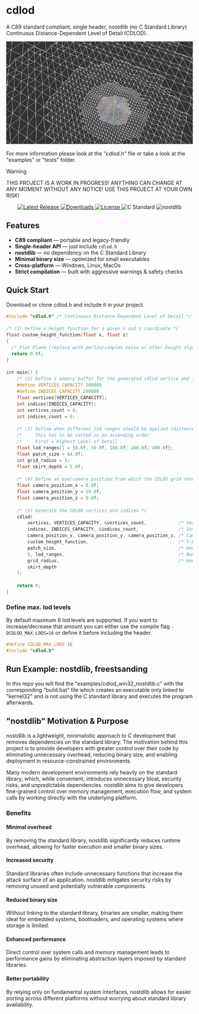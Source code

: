 # cdlod
A C89 standard compliant, single header, nostdlib (no C Standard Library) Continuous Distance-Dependent Level of Detail (CDLOD).

<p align="center">
<a href="https://github.com/nickscha/cdlod"><img src="assets/cdlod.png"></a>
</p>

For more information please look at the "cdlod.h" file or take a look at the "examples" or "tests" folder.

> [!WARNING]
> THIS PROJECT IS A WORK IN PROGRESS! ANYTHING CAN CHANGE AT ANY MOMENT WITHOUT ANY NOTICE! USE THIS PROJECT AT YOUR OWN RISK!

<p align="center">
  <a href="https://github.com/nickscha/cdlod/releases">
    <img src="https://img.shields.io/github/v/release/nickscha/cdlod?style=flat-square&color=blue" alt="Latest Release">
  </a>
  <a href="https://github.com/nickscha/cdlod/releases">
    <img src="https://img.shields.io/github/downloads/nickscha/cdlod/total?style=flat-square&color=brightgreen" alt="Downloads">
  </a>
  <a href="https://opensource.org/licenses/MIT">
    <img src="https://img.shields.io/badge/License-MIT-yellow.svg?style=flat-square" alt="License">
  </a>
  <img src="https://img.shields.io/badge/Standard-C89-orange?style=flat-square" alt="C Standard">
  <img src="https://img.shields.io/badge/nolib-nostdlib-lightgrey?style=flat-square" alt="nostdlib">
</p>

## **Features**
- **C89 compliant** — portable and legacy-friendly  
- **Single-header API** — just include `cdlod.h`  
- **nostdlib** — no dependency on the C Standard Library  
- **Minimal binary size** — optimized for small executables  
- **Cross-platform** — Windows, Linux, MacOs 
- **Strict compilation** — built with aggressive warnings & safety checks  

## Quick Start

Download or clone cdlod.h and include it in your project.

```C
#include "cdlod.h" /* Continuous Distance-Dependent Level of Detail */

/* (1) Define a height function for a given x and z coordinate */
float custom_height_function(float x, float z)
{
  /* Flat Plane (replace with perlin/simplex noise or other height algorithms) */
  return 0.0f;
}

int main() {
    /* (2) Define a memory buffer for the gneerated cdlod vertice and indices */
    #define VERTICES_CAPACITY 200000
    #define INDICES_CAPACITY 200000
    float vertices[VERTICES_CAPACITY];
    int indices[INDICES_CAPACITY];
    int vertices_count = 0;
    int indices_count = 0;

    /* (3) Define when different lod ranges should be applied (distance to camera) */
    /*     This has to be sorted in an ascending order                             */
    /*     First = Highest Level of Detail                                         */
    float lod_ranges[] = {0.0f, 50.0f, 100.0f, 200.0f, 400.0f};
    float patch_size = 64.0f;
    int grid_radius = 1;
    float skirt_depth = 5.0f;

    /* (4) Define an eye/camera position from which the CDLOD grid should be generated */
    float camera_position_x = 0.0f;
    float camera_position_y = 10.0f;
    float camera_position_z = 0.0f;

    /* (5) Generate the CDLOD vertices and indices */
    cdlod(
        vertices, VERTICES_CAPACITY, &vertices_count,            /* Vertices data                                   */
        indices, INDICES_CAPACITY, &indices_count,               /* Indices data                                    */
        camera_position_x, camera_position_y, camera_position_z, /* Camera position                                 */
        custom_height_function,                                  /* Y-Heightmap function                            */
        patch_size,                                              /* How large is each patch                         */
        5, lod_ranges,                                           /* Number of lod levels and the ranges             */
        grid_radius,                                             /* How big is the grid (1=3x3, 3=5x5 patches, ...) */
        skirt_depth
    );
 
    return 0;
}
```
### Define max. lod levels

By default maximum 8 lod levels are supported.
If you want to increase/decrease that amount you can either use the compile flag `-DCDLOD_MAX_LODS=16` or define it before including the header.

```C
#define CDLOD_MAX_LODS 16
#include "cdlod.h"
```

## Run Example: nostdlib, freestsanding

In this repo you will find the "examples/cdlod_win32_nostdlib.c" with the corresponding "build.bat" file which
creates an executable only linked to "kernel32" and is not using the C standard library and executes the program afterwards.

## "nostdlib" Motivation & Purpose

nostdlib is a lightweight, minimalistic approach to C development that removes dependencies on the standard library. The motivation behind this project is to provide developers with greater control over their code by eliminating unnecessary overhead, reducing binary size, and enabling deployment in resource-constrained environments.

Many modern development environments rely heavily on the standard library, which, while convenient, introduces unnecessary bloat, security risks, and unpredictable dependencies. nostdlib aims to give developers fine-grained control over memory management, execution flow, and system calls by working directly with the underlying platform.

### Benefits

#### Minimal overhead
By removing the standard library, nostdlib significantly reduces runtime overhead, allowing for faster execution and smaller binary sizes.

#### Increased security
Standard libraries often include unnecessary functions that increase the attack surface of an application. nostdlib mitigates security risks by removing unused and potentially vulnerable components.

#### Reduced binary size
Without linking to the standard library, binaries are smaller, making them ideal for embedded systems, bootloaders, and operating systems where storage is limited.

#### Enhanced performance
Direct control over system calls and memory management leads to performance gains by eliminating abstraction layers imposed by standard libraries.

#### Better portability
By relying only on fundamental system interfaces, nostdlib allows for easier porting across different platforms without worrying about standard library availability.

